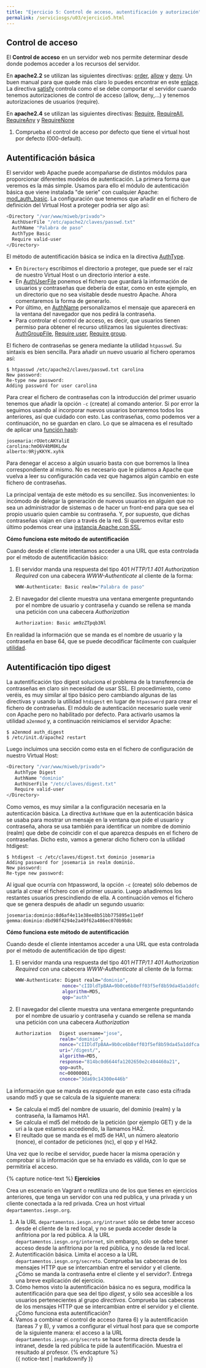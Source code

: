 ```yaml
---
title: "Ejercicio 5: Control de acceso, autentificación y autorización"
permalink: /serviciosgs/u03/ejercicio5.html
---
```


## Control de acceso

El **Control de acceso** en un servidor web nos permite determinar desde donde podemos acceder a los recursos del servidor.

En **apache2.2** se utilizan las siguientes directivas: [order](http://httpd.apache.org/docs/2.2/mod/mod_authz_host.html#order), [allow](http://httpd.apache.org/docs/2.2/mod/mod_authz_host.html#allow) y [deny](http://httpd.apache.org/docs/2.2/mod/mod_authz_host.html#deny). Un buen manual para que quede más claro lo puedes encontrar en este [enlace](http://systemadmin.es/2011/04/la-directiva-order-de-apache).  La directiva [satisfy](http://httpd.apache.org/docs/2.2/mod/core.html#satisfy) controla como el se debe comportar el servidor cuando tenemos autorizaciones de control de acceso (allow, deny,...) y tenemos autorizaciones de usuarios (require).

En **apache2.4** se utilizan las siguientes directivas: [Require](https://httpd.apache.org/docs/2.4/es/mod/mod_authz_core.html#require), [RequireAll](https://httpd.apache.org/docs/2.4/es/mod/mod_authz_core.html#requireall), [RequireAny](https://httpd.apache.org/docs/2.4/es/mod/mod_authz_core.html#requireany) y [RequireNone](https://httpd.apache.org/docs/2.4/es/mod/mod_authz_core.html#requirenone)

1. Comprueba el control de acceso por defecto que tiene el virtual host por defecto (000-default).

## Autentificación básica

El servidor web Apache puede acompañarse de distintos módulos para proporcionar diferentes modelos de autenticación.
La primera forma que veremos es la más simple. Usamos para ello el módulo de autenticación básica que viene instalada "de serie" con cualquier Apache: [mod_auth_basic](http://httpd.apache.org/docs/2.4/es/mod/mod_auth_basic.html). La configuración que tenemos que añadir en el fichero de definición del Virtual Host a proteger podría ser algo así:

  ```bash
  <Directory "/var/www/miweb/privado">
    AuthUserFile "/etc/apache2/claves/passwd.txt"
    AuthName "Palabra de paso"
    AuthType Basic
    Require valid-user
  </Directory>
  ```

El método de autentificación básica se indica en la directiva [AuthType](http://httpd.apache.org/docs/2.4/es/mod/core.html#authtype).  

* En ``Directory`` escribimos el directorio a proteger, que puede ser el raíz de nuestro Virtual Host o un directorio interior a este. 
* En [AuthUserFile](http://httpd.apache.org/docs/2.4/es/mod/mod_authn_file.html#authuserfile) ponemos el fichero que guardará la información de usuarios y contraseñas que debería de estar, como en este ejemplo, en un directorio que no sea visitable desde nuestro Apache. Ahora comentaremos la forma de generarlo. 
* Por último, en [AuthName](http://httpd.apache.org/docs/2.4/es/mod/core.html#authname) personalizamos el mensaje que aparecerá en la ventana del navegador que nos pedirá la contraseña.
* Para controlar el control de acceso, es decir, que usuarios tienen permiso para obtener el recurso utilizamos las siguientes directivas: [AuthGroupFile](http://httpd.apache.org/docs/2.4/es/mod/mod_authz_groupfile.html#authgroupfile), [Require user](http://httpd.apache.org/docs/2.4/es/mod/core.html#require), [Require group](http://httpd.apache.org/docs/2.4/es/mod/core.html#require).

El fichero de contraseñas se genera mediante la utilidad ``htpasswd``. Su sintaxis es bien sencilla. Para añadir un nuevo usuario al fichero operamos así:

    $ htpasswd /etc/apache2/claves/passwd.txt carolina
    New password:
    Re-type new password:
    Adding password for user carolina

Para crear el fichero de contraseñas con la introducción del primer usuario tenemos que añadir la opción ``-c`` (create) al comando anterior. Si por error la seguimos usando al incorporar nuevos usuarios borraremos todos los anteriores, así que cuidado con esto. Las contraseñas, como podemos ver a continuación, no se guardan en claro. Lo que se almacena es el resultado de aplicar una [función hash](http://es.wikipedia.org/wiki/Hash):

    josemaria:rOUetcAKYaliE
    carolina:hmO6V4bM8KLdw
    alberto:9RjyKKYK.xyhk

Para denegar el acceso a algún usuario basta con que borremos la línea correspondiente al mismo. No es necesario que le pidamos a Apache que vuelva a leer su configuración cada vez que hagamos algún cambio en este fichero de contraseñas.

 La principal ventaja de este método es su sencillez. Sus inconvenientes: lo incómodo de delegar la generación de nuevos usuarios en alguien que no sea un administrador de sistemas o de hacer un front-end para que sea el propio usuario quien cambie su contraseña. Y, por supuesto, que dichas contraseñas viajan en claro a través de la red. Si queremos evitar esto último podemos crear una [instancia Apache con SSL](http://blog.unlugarenelmundo.es/2008/09/23/chuletillas-y-viii-apache-2-con-ssl-en-debian/).

**Cómo funciona este método de autentificación**

Cuando desde el cliente intentamos acceder a una URL que esta controlada por el método de autentificación básico:

1. El servidor manda una respuesta del tipo 401 *HTTP/1.1 401 Authorization Required* con  una cabecera *WWW-Authenticate* al cliente de la forma:

    ```bash
    WWW-Authenticate: Basic realm="Palabra de paso"
    ```

2. El navegador del cliente muestra una ventana emergente preguntando por el nombre de usuario y contraseña y cuando se rellena se manda una petición con una cabecera *Authorization*

    ```bash
    Authorization: Basic am9zZTpqb3Nl
    ```

En realidad la información que se manda es el nombre de usuario y la contraseña en base 64, que se puede decodificar fácilmente con cualquier [utilidad](http://www.base64decode.org/).

<!--
{% capture notice-text %}
**Ejercicios**

1. Crea cuatro  usuarios de apache: pepe, maria, juan, ana.
2. Crea dos grupos de usuarios: grupo1 (pepe,maria), grupo2 (juan,ana).
3. Crea un directorio llamado privado1 en el host virtual default, que permita el acceso a todos los usuarios.
4. Crea un directorio llamado privado2 en el host virtual default, que permita el acceso sólo a juan y a ana.
5. Crea un directorio llamado privado3 en el host virtual default, que permita el acceso sólo los usuarios del grupo1.
6. El directorio privado3 del ejercicio5 haz que sólo sea accesible desde el localhost.
{% endcapture %}<div class="notice--info">{{ notice-text | markdownify }}</div>    
-->

## Autentificación tipo digest

La autentificación tipo digest soluciona el problema de la transferencia de contraseñas en claro sin necesidad de usar SSL.  El procedimiento, como veréis, es muy similar al tipo básico pero cambiando algunas de las directivas y usando la utilidad ``htdigest`` en lugar de ``htpassword`` para crear el fichero de contraseñas. El módulo de autenticación necesario suele venir con Apache pero no habilitado por defecto. Para activarlo usamos la utilidad ``a2enmod`` y, a continuación reiniciamos el servidor Apache:

    $ a2enmod auth_digest
    $ /etc/init.d/apache2 restart

Luego incluimos una sección como esta en el fichero de configuración de nuestro Virtual Host:

  ```bash
  <Directory "/var/www/miweb/privado">
     AuthType Digest
     AuthName "dominio"
     AuthUserFile "/etc/claves/digest.txt"
     Require valid-user
  </Directory>
  ```

Como vemos, es muy similar a la configuración necesaria en la autenticación básica. La directiva ``AuthName`` que en la autenticación básica se usaba para mostrar un mensaje en la ventana que pide el usuario y contraseña, ahora se usa también para identificar un nombre de dominio (realm) que debe de coincidir con el que aparezca después en el fichero de contraseñas. Dicho esto, vamos a generar dicho fichero con la utilidad htdigest:

    $ htdigest -c /etc/claves/digest.txt dominio josemaria
    Adding password for josemaria in realm dominio.
    New password:
    Re-type new password:

Al igual que ocurría con htpassword, la opción ``-c`` (create) sólo debemos de usarla al crear el fichero con el primer usuario. Luego añadiremos los restantes usuarios prescindiendo de ella. A continuación vemos el fichero que se genera después de añadir un segundo usuario:

    josemaria:dominio:8d6af4e11e38ee8b51bb775895e11e0f
    gemma:dominio:dbd98f4294e2a49f62a486ec070b9b8c

**Cómo funciona este método de autentificación**

Cuando desde el cliente intentamos acceder a una URL que esta controlada por el método de autentificación de tipo digest:

1. El servidor manda una respuesta del tipo 401 *HTTP/1.1 401 Authorization Required* con  una cabecera *WWW-Authenticate* al cliente de la forma:

    ```bash
    WWW-Authenticate: Digest realm="dominio", 
                     nonce="cIIDldTpBAA=9b0ce6b8eff03f5ef8b59da45a1ddfca0bc0c485", 
                     algorithm=MD5, 
                     qop="auth"
	```
2. El navegador del cliente muestra una ventana emergente preguntando por el nombre de usuario y contraseña y cuando se rellena se manda una petición con una cabecera *Authorization*

    ```bash
    Authorization	Digest username="jose", 
                    realm="dominio", 
                    nonce="cIIDldTpBAA=9b0ce6b8eff03f5ef8b59da45a1ddfca0bc0c485",
                    uri="/digest/", 
                    algorithm=MD5, 
                    response="814bc0d6644fa1202650e2c404460a21", 
                    qop=auth, 
                    nc=00000001, 
                    cnonce="3da69c14300e446b"
	```
La información que se manda es *responde* que en este caso esta cifrada usando md5 y que se calcula de la siguiente manera:

* Se calcula el md5 del nombre de usuario, del dominio (realm) y la contraseña, la llamamos HA1.
* Se calcula el md5 del método de la petición (por ejemplo GET) y de la uri a la que estamos accediendo, la llamamos HA2.
* El reultado que se manda es el md5 de HA1, un número aleatorio (nonce), el contador de peticiones (nc), el qop y el HA2.

Una vez que lo recibe el servidor, puede hacer la misma operación y comprobar si la información que se ha enviado es válida, con lo que se permitiría el acceso.

<!--
{% capture notice-text %}
**Ejercicio:**

1. Crea dos subdirectorios en el host virtual defaul que se llamen ``grupo1`` y ``grupo2``. Crea varios usuarios con la utilidad ``htdigest``, asignando a cada uno un dominio distinto (``domgrupo1`` y ``domgrupo2``). Configura los directorios para que al primero grupo1 sólo puedan acceder los usuarios del dominio domgrupo1, y el directorio grupo2 solo accedan los usuarios del dominio domgrupo2.
{% endcapture %}<div class="notice--info">{{ notice-text | markdownify }}</div>
-->


{% capture notice-text %}
**Ejercicios**

 Crea un escenario en Vagrant o reutiliza uno de los que tienes en ejercicios anteriores, que tenga un servidor con una red publica, y una privada y un cliente conectada a la red privada. Crea un host virtual `departamentos.iesgn.org`.

1. A la URL ``departamentos.iesgn.org/intranet`` sólo se debe tener acceso desde el cliente de la red local, y no se pueda acceder desde la anfitriona por la red pública. A la URL ``departamentos.iesgn.org/internet``, sin embargo, sólo se debe tener acceso desde la anfitriona por la red pública, y no desde la red local.
2. Autentificación básica. Limita el acceso a la URL ``departamentos.iesgn.org/secreto``. Comprueba las cabeceras de los mensajes HTTP que se intercambian entre el servidor y el cliente. ¿Cómo se manda la contraseña entre el cliente y el servidor?. Entrega una breve explicación del ejercicio.
3. Cómo hemos visto la autentificación básica no es segura, modifica la autentificación para que sea del tipo *digest*, y sólo sea accesible a los usuarios pertenecientes al grupo *directivos*. Comprueba las cabeceras de los mensajes HTTP que se intercambian entre el servidor y el cliente. ¿Cómo funciona esta autentificación?
4. Vamos a combinar el control de acceso (tarea 6) y la autentificación (tareas 7 y 8), y vamos a configurar el virtual host para que se comporte de la siguiente manera: el acceso a la URL ``departamentos.iesgn.org/secreto`` se hace forma directa desde la intranet, desde la red pública te pide la autentificación. Muestra el resultado al profesor.
{% endcapture %}<div class="notice--info">{{ notice-text | markdownify }}</div>